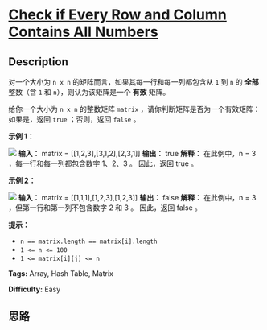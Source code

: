 # [Check if Every Row and Column Contains All Numbers][title]

## Description

对一个大小为 `n x n` 的矩阵而言，如果其每一行和每一列都包含从 `1` 到 `n` 的 **全部** 整数（含 `1` 和
`n`），则认为该矩阵是一个 **有效** 矩阵。

给你一个大小为 `n x n` 的整数矩阵 `matrix` ，请你判断矩阵是否为一个有效矩阵：如果是，返回 `true` ；否则，返回 `false` 。



**示例 1：**

![](https://assets.leetcode.com/uploads/2021/12/21/example1drawio.png)
            **输入：** matrix = [[1,2,3],[3,1,2],[2,3,1]]    **输出：** true    **解释：** 在此例中，n = 3 ，每一行和每一列都包含数字 1、2、3 。    因此，返回 true 。    

**示例 2：**

![](https://assets.leetcode.com/uploads/2021/12/21/example2drawio.png)
            **输入：** matrix = [[1,1,1],[1,2,3],[1,2,3]]    **输出：** false    **解释：** 在此例中，n = 3 ，但第一行和第一列不包含数字 2 和 3 。    因此，返回 false 。    



**提示：**

  * `n == matrix.length == matrix[i].length`
  * `1 <= n <= 100`
  * `1 <= matrix[i][j] <= n`


**Tags:** Array, Hash Table, Matrix

**Difficulty:** Easy

## 思路

[title]: https://leetcode-cn.com/problems/check-if-every-row-and-column-contains-all-numbers
